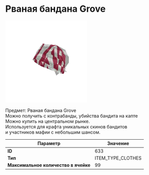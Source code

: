 # Рваная бандана Grove

![Item Image](../img/633.webp?raw=true)

Предмет: Рваная бандана Grove<br>Можно получить с контрабанды, убийства бандита на капте<br>Можно купить на центральном рынке. <br>Используется для крафта уникальных скинов бандитов<br>и участников мафии с небольшим шансом.


| Параметр | Значение |
|----------|----------|
| **ID** | 633 |
| **Тип** | ITEM_TYPE_CLOTHES |
| **Максимальное количество в ячейке** | 99 |

